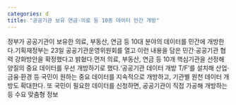 ```yaml
---
categories: d
title: "공공기관 보유 연금·의료 등 10종 데이터 민간 개방"
---
```

정부가 공공기관이 보유한 의료, 부동산, 연금 등 10대 분야의 데이터를 민간에 개방한다.기획재정부는 23일 공공기관운영위원회를 열고 이런 내용을 담은 민간·공공기관 협력 강화방안을 확정했다고 밝혔다.먼저 의료, 부동산, 연금 등 10개 핵심기관을 선정해 양질의 중요 데이터를 우선 개방하기로 했다.‘공공기관 데이터 개방 T/F’를 설치해 산업·금융·환경 등 국민이 원하는 중요 데이터를 지속적으로 개방하고, 기관별 원천 데이터 개방도 확대한다. 또 국민이 필요한 데이터를 신청하면, 공공기관이 직접 가공해 개방하는 등 수요 맞춤형 정보
